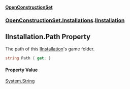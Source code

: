#### [OpenConstructionSet](index.md 'index')
### [OpenConstructionSet.Installations](index.md#OpenConstructionSet_Installations 'OpenConstructionSet.Installations').[IInstallation](+q+t_1kaSScZooYXO5QOWw.md 'OpenConstructionSet.Installations.IInstallation')
## IInstallation.Path Property
The path of this [IInstallation](+q+t_1kaSScZooYXO5QOWw.md 'OpenConstructionSet.Installations.IInstallation')'s game folder.  
```csharp
string Path { get; }
```
#### Property Value
[System.String](https://docs.microsoft.com/en-us/dotnet/api/System.String 'System.String')
